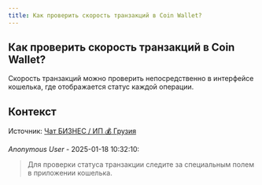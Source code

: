 ```yaml
---
title: Как проверить скорость транзакций в Coin Wallet?
---
```


## Как проверить скорость транзакций в Coin Wallet?

Скорость транзакций можно проверить непосредственно в интерфейсе кошелька, где отображается статус каждой операции.

## Контекст

Источник: [Чат БИЗНЕС / ИП 💰 Грузия](https://t.me/ip_ge)

_Anonymous User_ - 2025-01-18 10:32:10:

> Для проверки статуса транзакции следите за специальным полем в приложении кошелька.
